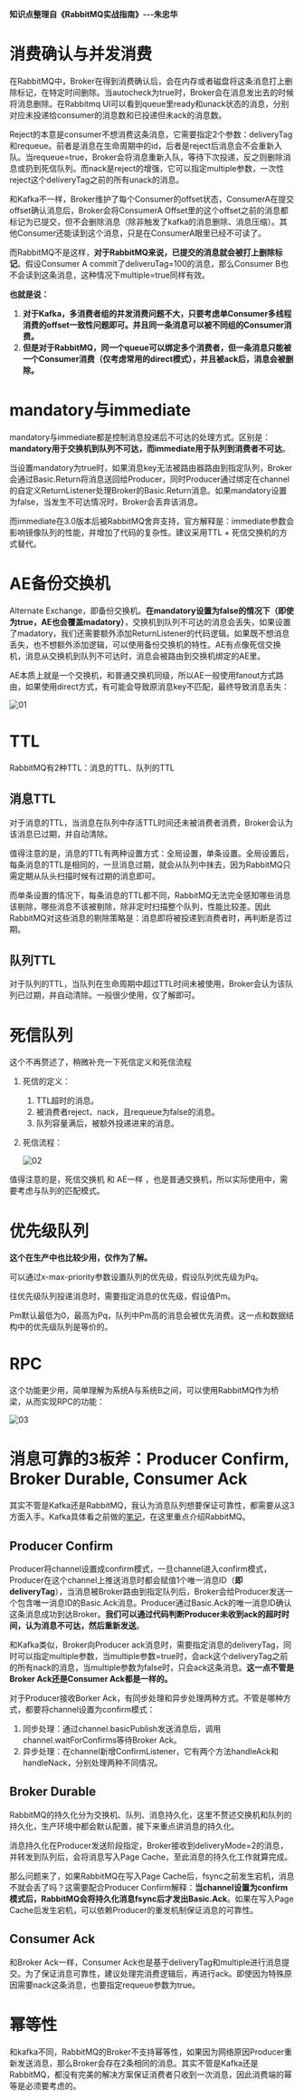 **知识点整理自《RabbitMQ实战指南》---朱忠华**

# 消费确认与并发消费

在RabbitMQ中，Broker在得到消费确认后，会在内存或者磁盘将这条消息打上删除标记，在特定时间删除。当autocheck为true时，Broker会在消息发出去的时候将消息删除。在Rabbitmq UI可以看到queue里ready和unack状态的消息，分别对应未投递给consumer的消息数和已投递但未ack的消息数。

Reject的本意是consumer不想消费这条消息，它需要指定2个参数：deliveryTag和requeue。前者是消息在生命周期中的id，后者是reject后消息会不会重新入队。当requeue=true，Broker会将消息重新入队，等待下次投递，反之则删除消息或扔到死信队列。而nack是reject的增强，它可以指定multiple参数，一次性reject这个deliveryTag之前的所有unack的消息。

和Kafka不一样，Broker维护了每个Consumer的offset状态，ConsumerA在提交offset确认消息后，Broker会将ConsumerA Offset里的这个offset之前的消息都标记为已提交，但不会删除消息（除非触发了kafka的消息删除、消息压缩）。其他Consumer还能读到这个消息，只是在ConsumerA眼里已经不可读了。

而RabbitMQ不是这样，**对于RabbitMQ来说，已提交的消息就会被打上删除标记**。假设Consumer A commit了deliveruTag=100的消息，那么Consumer B也不会读到这条消息，这种情况下multiple=true同样有效。

**也就是说：**

1. **对于Kafka，多消费者组的并发消费问题不大，只要考虑单Consumer多线程消费的offset一致性问题即可。并且同一条消息可以被不同组的Consumer消费。**
2. **但是对于RabbitMQ，同一个queue可以绑定多个消费者，但一条消息只能被一个Consumer消费（仅考虑常用的direct模式），并且被ack后，消息会被删除。**

# mandatory与immediate

mandatory与immediate都是控制消息投递后不可达的处理方式。区别是：**mandatory用于交换机到队列不可达，而immediate用于队列到消费者不可达**。

当设置mandatory为true时，如果消息key无法被路由器路由到指定队列，Broker会通过Basic.Return将消息送回给Producer，同时Producer通过绑定在channel的自定义ReturnListener处理Broker的Basic.Return消息。如果mandatory设置为false，当发生不可达情况时，Broker会丢弃该消息。

而immediate在3.0版本后被RabbitMQ舍弃支持，官方解释是：immediate参数会影响镜像队列的性能，并增加了代码的复杂性。建议采用TTL + 死信交换机的方式替代。

# AE备份交换机

Alternate Exchange，即备份交换机。**在mandatory设置为false的情况下（即使为true，AE也会覆盖madatory）**，交换机到队列不可达的消息会丢失，如果设置了madatory，我们还需要额外添加ReturnListener的代码逻辑。如果既不想消息丢失，也不想额外添加逻辑，可以使用备份交换机的特性。AE有点像死信交换机，消息从交换机到队列不可达时，消息会被路由到交换机绑定的AE里。

AE本质上就是一个交换机，和普通交换机同级，所以AE一般使用fanout方式路由，如果使用direct方式，有可能会导致原消息key不匹配，最终导致消息丢失：

![01](01-进阶整理.assets/01.jpg)

# TTL

RabbitMQ有2种TTL：消息的TTL、队列的TTL

## 消息TTL

对于消息的TTL，当消息在队列中存活TTL时间还未被消费者消费，Broker会认为该消息已过期，并自动清除。

值得注意的是，消息的TTL有两种设置方式：全局设置，单条设置。全局设置后，每条消息的TTL是相同的，一旦消息过期，就会从队列中抹去，因为RabbitMQ只需定期从队头扫描时候有过期的消息即可。

而单条设置的情况下，每条消息的TTL都不同，RabbitMQ无法完全感知哪些消息该剔除，哪些消息不该被剔除，除非定时扫描整个队列，性能比较差。因此RabbitMQ对这些消息的剔除策略是：消息即将被投递到消费者时，再判断是否过期。

## 队列TTL

对于队列的TTL，当队列在生命周期中超过TTL时间未被使用，Broker会认为该队列已过期，并自动清除。一般很少使用，仅了解即可。

# 死信队列

这个不再赘述了，稍微补充一下死信定义和死信流程

1. 死信的定义：

   1. TTL超时的消息。
   2. 被消费者reject、nack，且requeue为false的消息。
   3. 队列容量满后，被额外投递进来的消息。

2. 死信流程：

   ![02](01-进阶整理.assets/02.jpg)

值得注意的是，死信交换机 和 AE一样 ，也是普通交换机，所以实际使用中，需要考虑与队列的匹配模式。

# 优先级队列

**这个在生产中也比较少用，仅作为了解。**

可以通过x-max-priority参数设置队列的优先级，假设队列优先级为Pq。

往优先级队列投递消息时，需要指定消息的优先级，假设值Pm。

Pm默认最低为0，最高为Pq，队列中Pm高的消息会被优先消费。这一点和数据结构中的优先级队列是等价的。

# RPC

这个功能更少用，简单理解为系统A与系统B之间，可以使用RabbitMQ作为桥梁，从而实现RPC的功能：

![03](01-进阶整理.assets/03.jpg)

# 消息可靠的3板斧：Producer Confirm, Broker Durable, Consumer Ack

其实不管是Kafka还是RabbitMQ，我认为消息队列想要保证可靠性，都需要从这3方面入手。Kafka具体看之前做的[笔记](https://github.com/9029HIME/Kafka_Note/blob/master/src/mds/02%20kafka%E7%9A%84%E6%B6%88%E6%81%AF%E4%B8%A2%E5%A4%B1.md)，在这里重点介绍RabbitMQ。

## Producer Confirm

Producer将channel设置成confirm模式，一旦channel进入confirm模式，Producer在这个channel上推送消息时都会赋值1个唯一消息ID（**即deliveryTag**），当消息被Broker路由到指定队列后，Broker会给Producer发送一个包含唯一消息ID的Basic.Ack消息。Producer通过Basic.Ack的唯一消息ID确认这条消息成功到达Broker。**我们可以通过代码判断Producer未收到ack的超时时间，认为消息不可达，然后重新发送**。

和Kafka类似，Broker向Producer ack消息时，需要指定消息的deliveryTag，同时可以指定multiple参数，当multiple参数=true时，会ack这个deliveryTag之前的所有nack的消息，当multiple参数为false时，只会ack这条消息。**这一点不管是Broker Ack还是Consumer Ack都是一样的。**

对于Producer接收Borker Ack，有同步处理和异步处理两种方式。不管是哪种方式，都要将channel设置为confirm模式：

1. 同步处理：通过channel.basicPublish发送消息后，调用channel.waitForConfirms等待Broker Ack。
2. 异步处理：在channel新增ConfirmListener，它有两个方法handleAck和handleNack，分别处理两种不同情况。

## Broker Durable

RabbitMQ的持久化分为交换机、队列、消息持久化，这里不赘述交换机和队列的持久化，生产环境中都会默认配置，接下来重点讲消息的持久化。

消息持久化在Producer发送阶段指定，Broker接收到deliveryMode=2的消息，并转发到队列后，会将消息写入Page Cache，至此消息的持久化工作就算完成。

那么问题来了，如果RabbitMQ在写入Page Cache后，fsync之前发生宕机，消息不就会丢了吗？这需要配合Producer Confirm解释：**当channel设置为confirm模式后，RabbitMQ会将持久化消息fsync后才发出Basic.Ack**。如果在写入Page Cache后发生宕机，可以依赖Producer的重发机制保证消息的可靠性。

## Consumer Ack

和Broker Ack一样，Consumer Ack也是基于deliveryTag和multiple进行消息提交。为了保证消息可靠性，建议处理完消费逻辑后，再进行ack。即使因为特殊原因需要nack这条消息，也要指定requeue参数为true。

# 幂等性

和kafka不同，RabbitMQ的Broker不支持幂等性，如果因为网络原因Producer重新发送消息，那么Broker会存在2条相同的消息。其实不管是Kafka还是RabbitMQ，都没有完美的解决方案保证消费者只收到一次消息，因此消费端的幂等是必须要考虑的。

